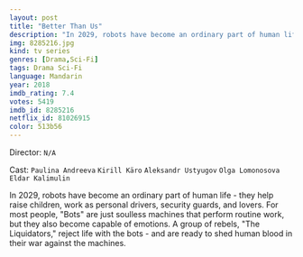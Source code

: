 ```yaml
---
layout: post
title: "Better Than Us"
description: "In 2029, robots have become an ordinary part of human life - they help raise children, work as personal drivers, security guards, and lovers. For most people, Bots are just soulless machines that perform routine work, but they also become capable of emotions. A group of rebels, The Liquidators, reject life with the bots - and are ready to shed human blood in their war against the machines..."
img: 8285216.jpg
kind: tv series
genres: [Drama,Sci-Fi]
tags: Drama Sci-Fi 
language: Mandarin
year: 2018
imdb_rating: 7.4
votes: 5419
imdb_id: 8285216
netflix_id: 81026915
color: 513b56
---
```

Director: `N/A`  

Cast: `Paulina Andreeva` `Kirill Käro` `Aleksandr Ustyugov` `Olga Lomonosova` `Eldar Kalimulin` 

In 2029, robots have become an ordinary part of human life - they help raise children, work as personal drivers, security guards, and lovers. For most people, "Bots" are just soulless machines that perform routine work, but they also become capable of emotions. A group of rebels, "The Liquidators," reject life with the bots - and are ready to shed human blood in their war against the machines.